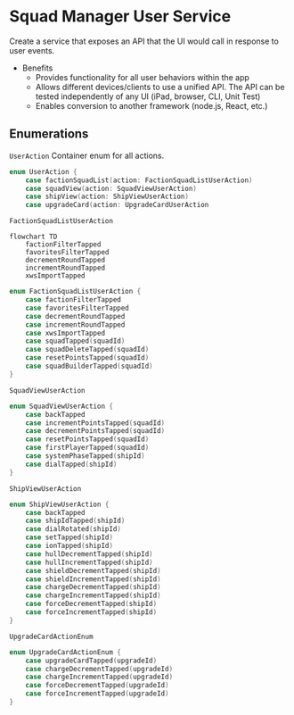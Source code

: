 # Squad Manager User Service
Create a service that exposes an API that the UI would call in response to user events.
- Benefits
    - Provides functionality for all user behaviors within the app
    - Allows different devices/clients to use a unified API.  The API can be tested independently of any UI (iPad, browser, CLI, Unit Test)
    - Enables conversion to another framework (node.js, React, etc.)

## Enumerations

`UserAction`
Container enum for all actions.

```swift
enum UserAction {
    case factionSquadList(action: FactionSquadListUserAction)
    case squadView(action: SquadViewUserAction)
    case shipView(action: ShipViewUserAction)
    case upgradeCard(action: UpgradeCardUserAction
```

`FactionSquadListUserAction`
```mermaid 
flowchart TD
    factionFilterTapped 
    favoritesFilterTapped
    decrementRoundTapped
    incrementRoundTapped
    xwsImportTapped
```
```swift
enum FactionSquadListUserAction {
    case factionFilterTapped
    case favoritesFilterTapped
    case decrementRoundTapped
    case incrementRoundTapped
    case xwsImportTapped
    case squadTapped(squadId)
    case squadDeleteTapped(squadId)
    case resetPointsTapped(squadId)
    case squadBuilderTapped(squadId)
}
```

`SquadViewUserAction`
```swift
enum SquadViewUserAction {
    case backTapped
    case incrementPointsTapped(squadId)
    case decrementPointsTapped(squadId)
    case resetPointsTapped(squadId)
    case firstPlayerTapped(squadId)
    case systemPhaseTapped(shipId)
    case dialTapped(shipId)
}   
```
`ShipViewUserAction`
```swift
enum ShipViewUserAction {
    case backTapped
    case shipIdTapped(shipId)
    case dialRotated(shipId)
    case setTapped(shipId)
    case ionTapped(shipId)
    case hullDecrementTapped(shipId)
    case hullIncrementTapped(shipId)
    case shieldDecrementTapped(shipId)
    case shieldIncrementTapped(shipId)
    case chargeDecrementTapped(shipId)
    case chargeIncrementTapped(shipId)
    case forceDecrementTapped(shipId)
    case forceIncrementTapped(shipId)  
}
```

`UpgradeCardActionEnum`
```swift
enum UpgradeCardActionEnum {
    case upgradeCardTapped(upgradeId)
    case chargeDecrementTapped(upgradeId)
    case chargeIncrementTapped(upgradeId)
    case forceDecrementTapped(upgradeId)
    case forceIncrementTapped(upgradeId)
}
```